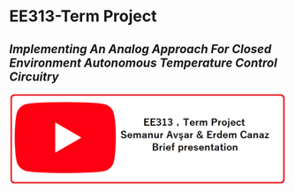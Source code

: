 # EE313-Term Project
## _Implementing An Analog Approach For Closed Environment Autonomous Temperature Control Circuitry_

<!--<img src="/Pictures/readme/youtubeicon.png" style=" width: 25px;
  height: 25px;vertical-align:middle;margin:-40px 0px; object-fit:cover;"> </center>   -->
<!--![yastik](/Pictures/readme/youtubeicon.png)-->
<p align="center">
   <img src="/Pictures/readme/youtubeicon.png" >
</p>
